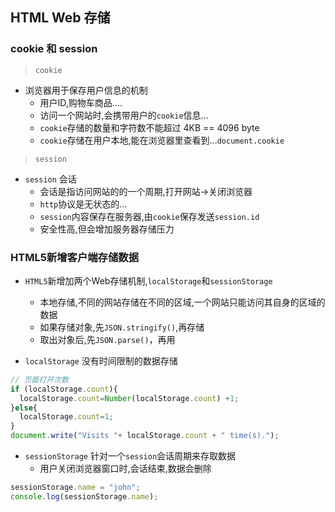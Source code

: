 ## HTML Web 存储 
### cookie 和 session 
> `cookie`
- 浏览器用于保存用户信息的机制  
  + 用户ID,购物车商品....
  + 访问一个网站时,会携带用户的`cookie`信息...
  + `cookie`存储的数量和字符数不能超过 4KB == 4096 byte
  + `cookie`存储在用户本地,能在浏览器里查看到...`document.cookie`

> `session`  
- `session` 会话 
  + 会话是指访问网站的的一个周期,打开网站->关闭浏览器  
  + `http`协议是无状态的...
  + `session`内容保存在服务器,由`cookie`保存发送`session.id`  
  + 安全性高,但会增加服务器存储压力  

### HTML5新增客户端存储数据 
- `HTML5`新增加两个Web存储机制,`localStorage`和`sessionStorage`  
  + 本地存储,不同的网站存储在不同的区域,一个网站只能访问其自身的区域的数据  
  + 如果存储对象,先`JSON.stringify()`,再存储  
  + 取出对象后,先`JSON.parse()`，再用 

- `localStorage` 没有时间限制的数据存储  
```JavaScript 
// 页面打开次数
if (localStorage.count){
  localStorage.count=Number(localStorage.count) +1;
}else{
  localStorage.count=1;
}
document.write("Visits "+ localStorage.count + " time(s).");

```

- `sessionStorage` 针对一个`session`会话周期来存取数据
  + 用户关闭浏览器窗口时,会话结束,数据会删除   
```JavaScript 
sessionStorage.name = "john";
console.log(sessionStorage.name);
```
